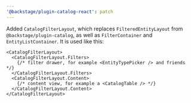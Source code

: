 ```yaml
---
'@backstage/plugin-catalog-react': patch
---
```


Added `CatalogFilterLayout`, which replaces `FilteredEntityLayout` from `@backstage/plugin-catalog`, as well as `FilterContainer` and `EntityListContainer`. It is used like this:

```tsx
<CatalogFilterLayout>
  <CatalogFilterLayout.Filters>
    {/* filter drawer, for example <EntityTypePicker /> and friends */}
  </CatalogFilterLayout.Filters>
  <CatalogFilterLayout.Content>
    {/* content view, for example a <CatalogTable /> */}
  </CatalogFilterLayout.Content>
</CatalogFilterLayout>
```
